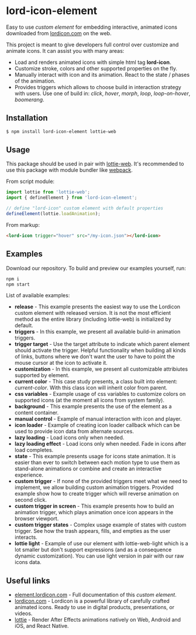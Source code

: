 # lord-icon-element

Easy to use _custom element_ for embedding interactive, animated icons downloaded from [lordicon.com](https://lordicon.com/) on the web.

This project is meant to give developers full control over customize and animate icons. It can assist you with many areas:

- Load and renders animated icons with simple html tag __lord-icon__.
- Customize stroke, colors and other supported properties on the fly.
- Manually interact with icon and its animation. React to the state / phases of the animation.
- Provides triggers which allows to choose build in interaction strategy with users. Use one of build in: _click_, _hover_, _morph_, _loop_, _loop-on-hover_, _boomerang_.

## Installation

```bash
$ npm install lord-icon-element lottie-web
```

## Usage

This package should be used in pair with [lottie-web](https://www.npmjs.com/package/lottie-web). It's recommended to use this package with module bundler like [webpack](https://www.npmjs.com/package/webpack).

From script module:

```js
import lottie from 'lottie-web';
import { defineElement } from 'lord-icon-element';

// define "lord-icon" custom element with default properties
defineElement(lottie.loadAnimation);
```

From markup:

```html
<lord-icon trigger="hover" src="/my-icon.json"></lord-icon>
```

## Examples

Download our repository. To build and preview our examples yourself, run:

```bash
npm i
npm start
```

List of available examples:

- __release__ - This example presents the easiest way to use the Lordicon custom element with released version. It is not the most efficient method as the entire library (including lottie-web) is initialized by default.
- __triggers__ - In this example, we present all available build-in animation triggers.
- __trigger target__ - Use the target attribute to indicate which parent element should activate the trigger. Helpful functionality when building all kinds of links, buttons where we don't want the user to have to point the mouse cursor at the icon to activate it.
- __customization__ - In this example, we present all customizable attribiutes supported by element.
- __current color__ - This case study presents, a class built into element: _current-color_. With this class icon will inherit color from parent.
- __css variables__ - Example usage of css variables to customize colors on supported icons (at the moment all icons from system family).
- __background__ - This example presents the use of the element as a content container.
- __manual control__ - Example of manual interaction with icon and player.
- __icon loader__ - Example of creating icon loader callback which can be used to provide icon data from alternate sources.
- __lazy loading__ - Load icons only when needed.
- __lazy loading effect__ - Load icons only when needed. Fade in icons after load completes.
- __state__ - This example presents usage for icons state animation. It is easier than ever to switch between each motion type to use them as stand-alone animations or combine and create an interactive experience.
- __custom trigger__ - If none of the provided triggers meet what we need to implement, we allow building custom animation triggers. Provided example show how to create trigger which will reverse animation on second click.
- __custom trigger in screen__ - This example presents how to build an animation trigger, which plays animation once icon appears in the browser viewport.
- __custom trigger states__ - Complex usage example of states with custom trigger. See how the trash appears, fills, and empties as the user interacts.
- __lottie light__ - Example of use our element with lottie-web-light which is a lot smaller but don't support expressions (and as a consequence dynamic customization). You can use light version in pair with our raw icons data.

## Useful links
- [element.lordicon.com](https://element.lordicon.com/) - Full documentation of this _custom element_.
- [lordicon.com](https://lordicon.com/) - Lordicon is a powerful library of carefully crafted animated icons. Ready to use in digital products, presentations, or videos.
- [lottie](http://airbnb.io/lottie) - Render After Effects animations natively on Web, Android and iOS, and React Native.
